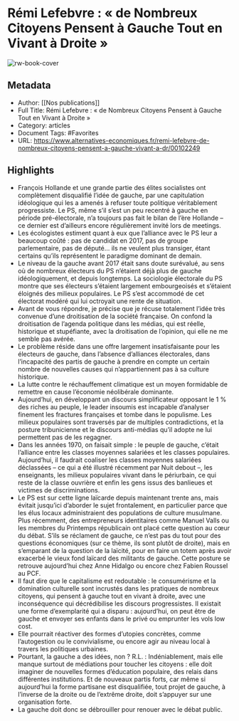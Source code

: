 # Rémi Lefebvre : « de Nombreux Citoyens Pensent à Gauche Tout en Vivant à Droite »

![rw-book-cover](https://readwise-assets.s3.amazonaws.com/static/images/article3.5c705a01b476.png)

## Metadata
- Author: [[Nos publications]]
- Full Title: Rémi Lefebvre : « de Nombreux Citoyens Pensent à Gauche Tout en Vivant à Droite »
- Category: articles
- Document Tags: #Favorites 
- URL: https://www.alternatives-economiques.fr/remi-lefebvre-de-nombreux-citoyens-pensent-a-gauche-vivant-a-dr/00102249

## Highlights
- François Hollande et une grande partie des élites socialistes ont complètement disqualifié l’idée de gauche, par une capitulation idéologique qui les a amenés à refuser toute politique véritablement progressiste. Le PS, même s’il s’est un peu recentré à gauche en période pré-électorale, n’a toujours pas fait le bilan de l’ère Hollande – ce dernier est d’ailleurs encore régulièrement invité lors de meetings.
- Les écologistes estiment quant à eux que l’alliance avec le PS leur a beaucoup coûté : pas de candidat en 2017, pas de groupe parlementaire, pas de député… ils ne veulent plus transiger, étant certains qu’ils représentent le paradigme dominant de demain.
- Le niveau de la gauche avant 2017 était sans doute surévalué, au sens où de nombreux électeurs du PS n’étaient déjà plus de gauche idéologiquement, et depuis longtemps. La sociologie électorale du PS montre que ses électeurs s’étaient largement embourgeoisés et s’étaient éloignés des milieux populaires. Le PS s’est accommodé de cet électorat modéré qui lui octroyait une rente de situation.
- Avant de vous répondre, je précise que je récuse totalement l’idée très convenue d’une droitisation de la société française. On confond la droitisation de l’agenda politique dans les médias, qui est réelle, historique et stupéfiante, avec la droitisation de l’opinion, qui elle ne me semble pas avérée.
- Le problème réside dans une offre largement insatisfaisante pour les électeurs de gauche, dans l’absence d’alliances électorales, dans l’incapacité des partis de gauche à prendre en compte un certain nombre de nouvelles causes qui n’appartiennent pas à sa culture historique.
- La lutte contre le réchauffement climatique est un moyen formidable de remettre en cause l’économie néolibérale dominante.
- Aujourd’hui, en développant un discours simplificateur opposant le 1 % des riches au peuple, le leader insoumis est incapable d’analyser finement les fractures françaises et tombe dans le populisme. Les milieux populaires sont traversés par de multiples contradictions, et la posture tribunicienne et le discours anti-médias qu’il adopte ne lui permettent pas de les regagner.
- Dans les années 1970, on faisait simple : le peuple de gauche, c’était l’alliance entre les classes moyennes salariées et les classes populaires. Aujourd’hui, il faudrait coaliser les classes moyennes salariées déclassées – ce qui a été illustré récemment par Nuit debout –, les enseignants, les milieux populaires vivant dans le périurbain, ce qui reste de la classe ouvrière et enfin les gens issus des banlieues et victimes de discriminations.
- Le PS est sur cette ligne laïcarde depuis maintenant trente ans, mais évitait jusqu’ici d’aborder le sujet frontalement, en particulier parce que les élus locaux administraient des populations de culture musulmane. Plus récemment, des entrepreneurs identitaires comme Manuel Valls ou les membres du Printemps républicain ont placé cette question au cœur du débat. S’ils se réclament de gauche, ce n’est pas du tout pour des questions économiques (sur ce thème, ils sont plutôt de droite), mais en s’emparant de la question de la laïcité, pour en faire un totem après avoir exacerbé le vieux fond laïcard des militants de gauche. Cette posture se retrouve aujourd’hui chez Anne Hidalgo ou encore chez Fabien Roussel au PCF.
- Il faut dire que le capitalisme est redoutable : le consumérisme et la domination culturelle sont incrustés dans les pratiques de nombreux citoyens, qui pensent à gauche tout en vivant à droite, avec une inconséquence qui décrédibilise les discours progressistes. Il existait une forme d’exemplarité qui a disparu : aujourd’hui, on peut être de gauche et envoyer ses enfants dans le privé ou emprunter les vols low cost.
- Elle pourrait réactiver des formes d’utopies concrètes, comme l’autogestion ou le convivialisme, ou encore agir au niveau local à travers les politiques urbaines.
- Pourtant, la gauche a des idées, non ?
  R.L. : Indéniablement, mais elle manque surtout de médiations pour toucher les citoyens : elle doit imaginer de nouvelles formes d’éducation populaire, des relais dans différentes institutions. Et de nouveaux partis forts, car même si aujourd’hui la forme partisane est disqualifiée, tout projet de gauche, à l’inverse de la droite ou de l’extrême droite, doit s’appuyer sur une organisation forte.
- La gauche doit donc se débrouiller pour renouer avec le débat public.
